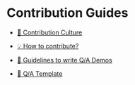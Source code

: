 # Contribution Guides

- [🔎 Contribution Culture](contribution-culture.md "Contribution Culture")

- [💡 How to contribute?](how-to-contribute.md "How to contribute")

- [🎯 Guidelines to write Q/A Demos](Guidlines-to-write-Q-A-demos.md "Guidelines to write Q/A Demos")

- [📑 Q/A Template](assets/templates/ "Q/A Template")
